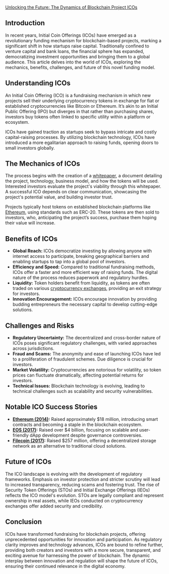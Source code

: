 [Unlocking the Future: The Dynamics of Blockchain Project ICOs](#)

## Introduction

In recent years, Initial Coin Offerings (ICOs) have emerged as a revolutionary funding mechanism for blockchain-based projects, marking a significant shift in how startups raise capital. Traditionally confined to venture capital and bank loans, the financial sphere has expanded, democratizing investment opportunities and bringing them to a global audience. This article delves into the world of ICOs, exploring the mechanics, benefits, challenges, and future of this novel funding model.

## Understanding ICOs

An Initial Coin Offering (ICO) is a fundraising mechanism in which new projects sell their underlying cryptocurrency tokens in exchange for fiat or established cryptocurrencies like Bitcoin or Ethereum. It’s akin to an Initial Public Offering (IPO) but diverges in that rather than purchasing shares, investors buy tokens often linked to specific utility within a platform or ecosystem.

ICOs have gained traction as startups seek to bypass intricate and costly capital-raising processes. By utilizing blockchain technology, ICOs have introduced a more egalitarian approach to raising funds, opening doors to small investors globally.

## The Mechanics of ICOs

The process begins with the creation of a [whitepaper](https://en.wikipedia.org/wiki/White_paper), a document detailing the project, technology, business model, and how the tokens will be used. Interested investors evaluate the project's viability through this whitepaper. A successful ICO depends on clear communication, showcasing the project's potential value, and building investor trust.

Projects typically host tokens on established blockchain platforms like [Ethereum](https://ethereum.org/en/), using standards such as ERC-20. These tokens are then sold to investors, who, anticipating the project’s success, purchase them hoping their value will increase.

## Benefits of ICOs

- **Global Reach:** ICOs democratize investing by allowing anyone with internet access to participate, breaking geographical barriers and enabling startups to tap into a global pool of investors.
- **Efficiency and Speed:** Compared to traditional fundraising methods, ICOs offer a faster and more efficient way of raising funds. The digital nature of the process reduces paperwork and regulatory hurdles.
- **Liquidity:** Token holders benefit from liquidity, as tokens are often traded on various [cryptocurrency exchanges](https://coinmarketcap.com/rankings/exchanges/), providing an exit strategy for investors.
- **Innovation Encouragement:** ICOs encourage innovation by providing budding entrepreneurs the necessary capital to develop cutting-edge solutions.

## Challenges and Risks

- **Regulatory Uncertainty:** The decentralized and cross-border nature of ICOs poses significant regulatory challenges, with varied approaches across jurisdictions.
- **Fraud and Scams:** The anonymity and ease of launching ICOs have led to a proliferation of fraudulent schemes. Due diligence is crucial for investors.
- **Market Volatility:** Cryptocurrencies are notorious for volatility, so token prices can fluctuate dramatically, affecting potential returns for investors.
- **Technical Issues:** Blockchain technology is evolving, leading to technical challenges such as scalability and security vulnerabilities.

## Notable ICO Success Stories

- **[Ethereum (2014)](https://ethereum.org/en/history/):** Raised approximately $18 million, introducing smart contracts and becoming a staple in the blockchain ecosystem.
- **[EOS (2017)](https://eos.io/about-us):** Raised over $4 billion, focusing on scalable and user-friendly dApp development despite governance controversies.
- **[Filecoin (2017)](https://filecoin.io/):** Raised $257 million, offering a decentralized storage network as an alternative to traditional cloud solutions.

## Future of ICOs

The ICO landscape is evolving with the development of regulatory frameworks. Emphasis on investor protection and stricter scrutiny will lead to increased transparency, reducing scams and fostering trust. The rise of Security Token Offerings (STOs) and Initial Exchange Offerings (IEOs) reflects the ICO model's evolution. STOs are legally compliant and represent ownership in real assets, while IEOs conducted on cryptocurrency exchanges offer added security and credibility.

## Conclusion

ICOs have transformed fundraising for blockchain projects, offering unprecedented opportunities for innovation and participation. As regulatory clarity improves and technology advances, ICOs are bound to refine further, providing both creators and investors with a more secure, transparent, and exciting avenue for harnessing the power of blockchain. The dynamic interplay between innovation and regulation will shape the future of ICOs, ensuring their continued relevance in the digital economy.